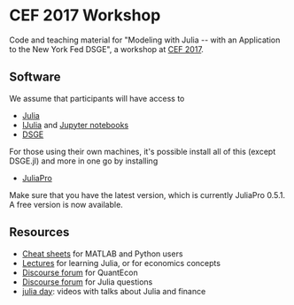 # CEF 2017 Workshop

Code and teaching material for "Modeling with Julia -- with an Application to the New York Fed DSGE", a workshop at [CEF 2017](http://comp-econ.org/CEF_2017/index.htm).

## Software

We assume that participants will have access to

* [Julia](http://julialang.org/)
* [IJulia](https://github.com/JuliaLang/IJulia.jl) and [Jupyter notebooks](https://jupyter.org/)
* [DSGE](https://github.com/FRBNY-DSGE/DSGE.jl)

For those using their own machines, it's possible install all of this (except DSGE.jl) and more in one go by installing

* [JuliaPro](http://juliacomputing.com/products/juliapro.html)

Make sure that you have the latest version, which is currently JuliaPro
0.5.1.  A free version is now available.

## Resources

* [Cheat sheets](http://cheatsheets.quantecon.org/) for MATLAB and Python users
* [Lectures](http://lectures.quantecon.org/) for learning Julia, or for economics concepts
* [Discourse forum](http://discourse.quantecon.org/) for QuantEcon
* [Discourse forum](http://discourse.julialang.org/) for Julia questions
* [julia day](https://juliacomputing.com/blog/2016/11/01/Julia-Day-NY.html): videos with talks about Julia and finance

